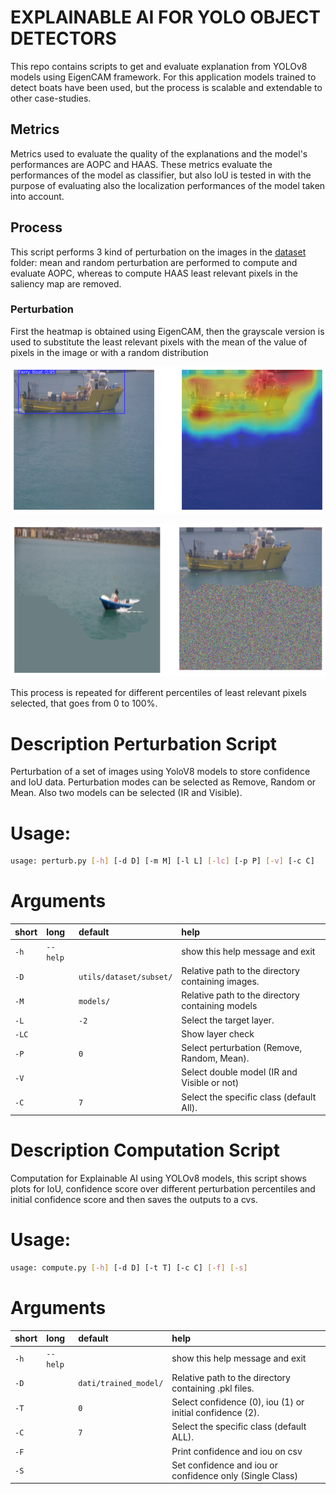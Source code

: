 # EXPLAINABLE AI FOR YOLO OBJECT DETECTORS

This repo contains scripts to get and evaluate explanation from YOLOv8 models using EigenCAM framework.
For this application models trained to detect boats have been used, but the process is scalable and extendable to other case-studies.

## Metrics
Metrics used to evaluate the quality of the explanations and the model's performances are AOPC and HAAS. These metrics evaluate the performances of the model as classifier, but also IoU is tested in with the purpose of evaluating also the localization performances of the model taken into account.

## Process

This script performs 3 kind of perturbation on the images in the [dataset](utils/dataset/subset) folder: mean and random perturbation are performed to compute and evaluate AOPC, whereas to compute HAAS least relevant pixels in the saliency map are removed.

### Perturbation

First the heatmap is obtained using EigenCAM, then the grayscale version is used to substitute the least relevant pixels with the mean of the value of pixels in the image or with a random distribution

![](utils/output.png)


![](utils/pertub.png)

This process is repeated for different percentiles of least relevant pixels selected, that goes from 0 to 100%.


# Description Perturbation Script

Perturbation of a set of images using YoloV8 models to store confidence and IoU data.
Perturbation modes can be selected as Remove, Random or Mean.
Also two models can be selected (IR and Visible).
# Usage:


```bash
usage: perturb.py [-h] [-d D] [-m M] [-l L] [-lc] [-p P] [-v] [-c C]

```
# Arguments

|short|long|default|help|
| :--- | :--- | :--- | :--- |
|`-h`|`--help`||show this help message and exit|
|`-D`||`utils/dataset/subset/`|Relative path to the directory containing images.|
|`-M`||`models/`|Relative path to the directory containing models|
|`-L`||`-2`|Select the target layer.|
|`-LC`|||Show layer check|
|`-P`||`0`|Select perturbation (Remove, Random, Mean).|
|`-V`|||Select double model (IR and Visible or not)|
|`-C`||`7`|Select the specific class (default All).|


# Description Computation Script

Computation for Explainable AI using YOLOv8 models, this script shows plots for IoU, confidence score over different perturbation percentiles and initial confidence score and then saves the outputs to a cvs.

# Usage:


```bash
usage: compute.py [-h] [-d D] [-t T] [-c C] [-f] [-s]

```
# Arguments

|short|long|default|help|
| :--- | :--- | :--- | :--- |
|`-h`|`--help`||show this help message and exit|
|`-D`||`dati/trained_model/`|Relative path to the directory containing .pkl files.|
|`-T`||`0`|Select confidence (0), iou (1) or initial confidence (2).|
|`-C`||`7`|Select the specific class (default ALL).|
|`-F`|||Print confidence and iou on csv|
|`-S`|||Set confidence and iou or confidence only (Single Class)|




